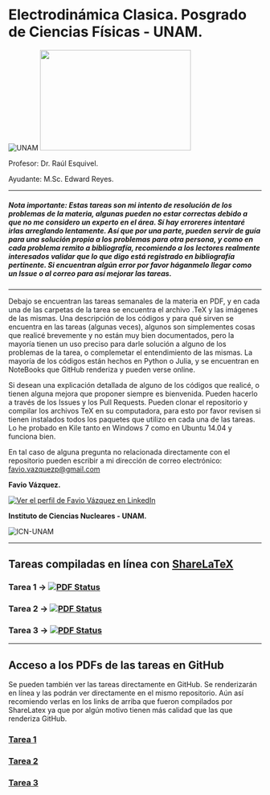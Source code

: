 # Electrodinámica Clasica. Posgrado de Ciencias Físicas - UNAM.

![UNAM](https://elielirangel.files.wordpress.com/2012/08/nt_p2.jpg) 
<img src="http://www.posgrado.fisica.unam.mx/sites/default/files/pcf-blue.gif" width="300" height="200" />

Profesor: Dr. Raúl Esquivel.

Ayudante: M.Sc. Edward Reyes.

--------

##### **Nota importante**: Estas tareas son mi intento de resolución de los problemas de la materia, algunas pueden no estar correctas debido a que no me considero un experto en el área. Sí hay erroreres intentaré irlas arreglando lentamente. Así que por una parte, pueden servir de guía para una solución propia a los problemas para otra persona, y como en cada problema remito a bibliografía, recomiendo a los lectores realmente interesados validar que lo que digo está registrado en bibliografía pertinente. Si encuentran algún error por favor háganmelo llegar como un Issue o al correo para así mejorar las tareas.

---------

Debajo se encuentran las tareas semanales de la materia en PDF, y en cada una de las carpetas de la tarea se encuentra el archivo .TeX y las imágenes de las mismas. Una descripción de los códigos y para qué sirven se encuentra en las tareas (algunas veces), algunos son simplementes cosas que realicé brevemente y no están muy bien documentados, pero la mayoría tienen un uso preciso para darle solución a alguno de los problemas de la tarea, o complemetar el entendimiento de las mismas. La mayoría de los códigos están hechos en Python o Julia, y se encuentran en NoteBooks que GitHub renderiza y pueden verse online. 

Si desean una explicación detallada de alguno de los códigos que realicé, o tienen alguna mejora que proponer siempre es bienvenida. Pueden hacerlo a través de los Issues y los Pull Requests. Pueden clonar el repositorio y compilar los archivos TeX en su computadora, para esto por favor revisen si tienen instalados todos los paquetes que utilizo en cada una de las tareas. Lo he probado en Kile tanto en Windows 7 como en Ubuntu 14.04 y funciona bien. 

En tal caso de alguna pregunta no relacionada directamente con el repositorio pueden escribir a mi dirección de correo electrónico: favio.vazquezp@gmail.com

**Favio Vázquez.**

[![Ver el perfil de Favio Vázquez en LinkedIn](https://static.licdn.com/scds/common/u/img/webpromo/btn_viewmy_160x33_es_ES.png)](https://www.linkedin.com/in/faviovazquez)

**Instituto de Ciencias Nucleares - UNAM.**

![ICN-UNAM](http://sigi.nucleares.unam.mx/sgiicn/images/icn_logo_small.png)

-------

## Tareas compiladas en línea con [ShareLaTeX](https://www.sharelatex.com/)

### Tarea 1 &#8594; [![PDF Status](https://www.sharelatex.com/github/repos/FavioVazquez/Electrodinamica-Clasica-PCF/builds/latest/badge.svg)](https://www.sharelatex.com/github/repos/FavioVazquez/Electrodinamica-Clasica-PCF/builds/0fade0f617c05ba6ae41037679b1672f91bdfaea/raw/output.pdf)

### Tarea 2 &#8594; [![PDF Status](https://www.sharelatex.com/github/repos/FavioVazquez/Electrodinamica-Clasica-PCF/builds/latest/badge.svg)](https://www.sharelatex.com/github/repos/FavioVazquez/Electrodinamica-Clasica-PCF/builds/8d34203a71176734723be556fb3572d8587cfa6c/raw/output.pdf)

### Tarea 3 &#8594; [![PDF Status](https://www.sharelatex.com/github/repos/FavioVazquez/Electrodinamica-Clasica-PCF/builds/latest/badge.svg)](https://www.sharelatex.com/github/repos/FavioVazquez/Electrodinamica-Clasica-PCF/builds/c3e0d6da4e001576b846cf180a8a8f1c6143b600/raw/output.pdf)

---------

## **Acceso a los PDFs de las tareas en GitHub**

Se pueden también ver las tareas directamente en GitHub. Se renderizarán en línea y las podrán ver directamente en el mismo repositorio. Aún así recomiendo verlas en los links de arriba que fueron compilados por ShareLatex ya que por algún motivo tienen más calidad que las que renderiza GitHub.

### [Tarea 1](https://github.com/FavioVazquez/Electrodinamica-Clasica-PCF/blob/master/Tarea1/Tarea1.pdf)
### [Tarea 2](https://github.com/FavioVazquez/Electrodinamica-Clasica-PCF/blob/master/Tarea2/Tarea2.pdf)
### [Tarea 3](https://github.com/FavioVazquez/Electrodinamica-Clasica-PCF/blob/master/Tarea3/Tarea3.pdf)
